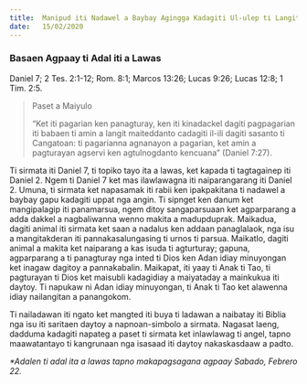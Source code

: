 ```yaml
---
title:  Manipud iti Nadawel a Baybay Agingga Kadagiti Ul-ulep ti Langit
date:   15/02/2020
---
```


### Basaen Agpaay ti Adal iti a Lawas
Daniel 7; 2 Tes. 2:1-12; Rom. 8:1; Marcos 13:26; Lucas 9:26; Lucas 12:8; 1 Tim. 2:5.

> <p>Paset a Maiyulo</p>
> “Ket iti pagarian ken panagturay, ken iti kinadackel dagiti pagpagarian iti babaen ti amin a langit maiteddanto cadagiti il-ili dagiti sasanto ti  Cangatoan: ti pagarianna agnanayon a pagarian, ket amin a pagturayan agservi ken agtulnogdanto kencuana” (Daniel 7:27).

Ti sirmata iti Daniel 7, ti topiko tayo ita a lawas, ket kapada ti tagtagainep iti Daniel 2. Ngem ti Daniel 7 ket mas ilawlawagna iti naiparangarang iti Daniel 2. Umuna, ti sirmata ket napasamak iti rabii ken ipakpakitana ti nadawel a baybay gapu kadagiti uppat nga angin. Ti sipnget ken danum ket mangipalagip iti panamarsua, ngem ditoy sangaparsuaan ket agparparang a adda dakkel a nagbaliwanna wenno makita a madupduprak. Maikadua, dagiti animal iti sirmata ket saan a nadalus ken addaan panaglalaok, nga isu a mangitakderan iti pannakasalungasing ti urnos ti parsua. Maikatlo, dagiti animal a makita ket naiparang a kas isuda ti agturturay; gapuna, agparparang a ti panagturay nga inted ti Dios ken Adan idiay minuyongan ket inagaw dagitoy a pannakabalin. Maikapat, iti yaay ti Anak ti Tao, ti pagturayan ti Dios ket maisubli kadagidiay a maiyataday a mainkukua iti daytoy. Ti napukaw ni Adan idiay minuyongan, ti Anak ti Tao ket alawenna idiay nailangitan a panangokom.

Ti nailadawan iti ngato ket mangted iti buya ti ladawan a naibatay iti Biblia nga isu iti saritaen daytoy a napnoan-simbolo a sirmata. Nagasat laeng, dadduma kadagiti napateg a paset ti sirmata ket inlawlawag ti angel, tapno maawatantayo ti kangrunaan nga isasaad iti daytoy nakaskasdaaw a padto.

_*Adalen ti adal ita a lawas tapno makapagsagana agpaay Sabado, Febrero 22._